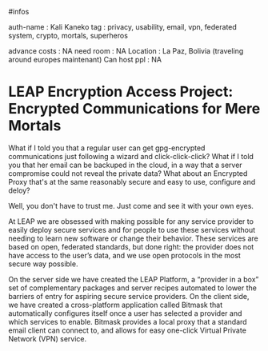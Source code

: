 #infos

auth-name       : Kali Kaneko
tag             : privacy, usability, email, vpn, federated system, crypto, mortals, superheros

advance costs   : NA 
need room       : NA 
Location        : La Paz, Bolivia  (traveling around europes maintenant)
Can host ppl    : NA 


# LEAP Encryption Access Project: Encrypted Communications for Mere Mortals

What if I told you that a regular user can get gpg-encrypted communications
just following a wizard and click-click-click? What if I told you that
her email can be backuped in the cloud, in a way that a server compromise could
not reveal the private data? What about an Encrypted Proxy that's at the same
reasonably secure and easy to use, configure and deloy? 

Well, you don't have to trust me. Just come and see it with your own eyes.

At LEAP we are obsessed with making possible for any service provider to easily
deploy secure services and for people to use these services without needing to
learn new software or change their behavior. These services are based on open,
federated standards, but done right: the provider does not have access to the
user’s data, and we use open protocols in the most secure way possible. 

On the server side we have created the LEAP Platform, a “provider in a box” set
of complementary packages and server recipes automated to lower the barriers of
entry for aspiring secure service providers. On the client side, we have
created a cross-platform application called Bitmask that automatically
configures itself once a user has selected a provider and which services to
enable. Bitmask provides a local proxy that a standard email client can connect
to, and allows for easy one-click Virtual Private Network (VPN) service.
